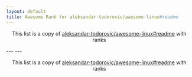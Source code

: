```yaml
---
layout: default
title: Awesome Rank for aleksandar-todorovic/awesome-linux#readme
---
```


<p align="center">
	This list is a copy of <a href="https://github.com/aleksandar-todorovic/awesome-linux#readme">aleksandar-todorovic/awesome-linux#readme</a> with ranks
</p>
---
---
<p align="center">
	This list is a copy of <a href="https://github.com/aleksandar-todorovic/awesome-linux#readme">aleksandar-todorovic/awesome-linux#readme</a> with ranks
</p>
